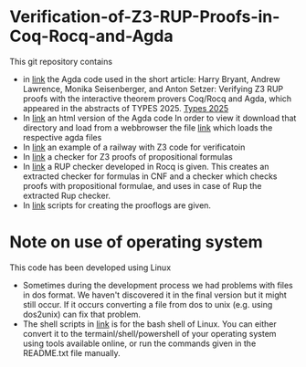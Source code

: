 # Verification-of-Z3-RUP-Proofs-in-Coq-Rocq-and-Agda
This git repository contains
- in
  [link](agdaCode/vers1Types2025Workshop/)
  the Agda code used in the short article:
  Harry Bryant, Andrew Lawrence, Monika Seisenberger, and Anton Setzer: Verifying Z3 RUP proofs with the interactive theorem provers Coq/Rocq and Agda, which appeared in the abstracts of TYPES 2025. [Types 2025](https://msp.cis.strath.ac.uk/types2025/)
- In
  [link](agdaCode/vers1Types2025Workshop/html/)
  an html version of the Agda code
  In order to view it download that directory and load from a webbrowser the file
  [link](agdaCode/vers1Types2025Workshop/html/loadAll.html)
  which loads the respective agda files
- In
  [link](RailwayCaseStudy/)
  an example of a railway with Z3 code for verificatoin
- In
  [link](agdaCode/vers2/)
  a checker for Z3 proofs of propositional formulas
- In
  [link](Rocq/) a RUP checker developed in Rocq is given.
  This creates an extracted checker for formulas in CNF and a checker which checks proofs with propositional formulae,
  and uses in case of Rup the extracted Rup checker.
- In
  [link](createProofLogs/) scripts for creating the prooflogs are given.

# Note on use of operating system
This code has been developed using Linux
- Sometimes during the development process we had problems with files in dos format.
  We haven't discovered it in the final version but it might still occur.
  If it occurs converting a file from dos to unix (e.g. using dos2unix) can fix that problem.
- The shell scripts in
  [link](createProofLogs/)
  is for the bash shell of Linux.
  You can either convert it to the termainl/shell/powershell
  of your operating system using tools available online,
  or run the commands given in the README.txt file manually.
